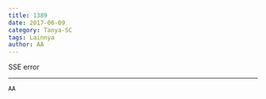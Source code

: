 ```yaml
---
title: 1389
date: 2017-06-09
category: Tanya-SC
tags: Lainnya
author: AA
---
```


SSE error

---



`AA`
